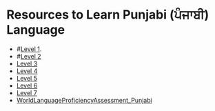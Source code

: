 # Resources to Learn Punjabi (ਪੰਜਾਬੀ) Language


 
 - #[Level 1](https://amardeep0.github.io/learnPunjabi/Level-1_Punjabi%20Alphabets/).
 - #[Level 2](https://amardeep0.github.io/learnPunjabi/Level-2_Matra/)
 - [Level 3](https://amardeep0.github.io/learnPunjabi/Level-3_Matra/)
 - [Level 4](https://amardeep0.github.io/learnPunjabi/Level-4_Intermediate/)
 - [Level 5](https://amardeep0.github.io/learnPunjabi/Level-5_intermediate/)
 - [Level 6](https://amardeep0.github.io/learnPunjabi/Level-6_Advanced/)
 - [Level 7](https://amardeep0.github.io/learnPunjabi/Level-7_Advanced/)
 - [WorldLanguageProficiencyAssessment_Punjabi](https://amardeep0.github.io/learnPunjabi/WorldLanguageProficiencyAssessment_Punjabi/)
 
 








 
 


